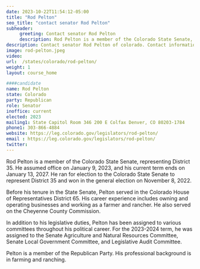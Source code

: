 ```yaml
---
date: 2023-10-22T11:54:12-05:00
title: "Rod Pelton"
seo_title: "contact senator Rod Pelton"
subheader:
     greeting: Contact senator Rod Pelton
     description: Rod Pelton is a member of the Colorado State Senate, representing District 35. He assumed office on January 9, 2023, and his current term ends on January 13, 2027. He ran for election to the Colorado State Senate to represent District 35 and won in the general election on November 8, 2022.
description: Contact senator Rod Pelton of colorado. Contact information for Rod Pelton includes email address, phone number, and mailing address.
image: rod-pelton.jpeg
video:
url:  /states/colorado/rod-pelton/
weight: 1
layout: course_home

####candidate
name: Rod Pelton
state: Colorado
party: Republican
role: Senator
inoffice: current
elected: 2023
mailing1: State Capitol Room 346 200 E Colfax Denver, CO 80203-1784
phone1: 303-866-4884
website: https://leg.colorado.gov/legislators/rod-pelton/
email : https://leg.colorado.gov/legislators/rod-pelton/
twitter:
---
```


Rod Pelton is a member of the Colorado State Senate, representing District 35. He assumed office on January 9, 2023, and his current term ends on January 13, 2027. He ran for election to the Colorado State Senate to represent District 35 and won in the general election on November 8, 2022.

Before his tenure in the State Senate, Pelton served in the Colorado House of Representatives District 65. His career experience includes owning and operating businesses and working as a farmer and rancher. He also served on the Cheyenne County Commission.

In addition to his legislative duties, Pelton has been assigned to various committees throughout his political career. For the 2023-2024 term, he was assigned to the Senate Agriculture and Natural Resources Committee, Senate Local Government Committee, and Legislative Audit Committee.

Pelton is a member of the Republican Party. His professional background is in farming and ranching.
